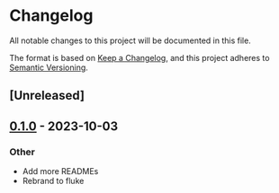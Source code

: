 # Changelog

All notable changes to this project will be documented in this file.

The format is based on [Keep a Changelog](https://keepachangelog.com/en/1.0.0/),
and this project adheres to [Semantic Versioning](https://semver.org/spec/v2.0.0.html).

## [Unreleased]

## [0.1.0](https://github.com/bearcove/fluke/releases/tag/fluke-buffet-v0.1.0) - 2023-10-03

### Other

- Add more READMEs
- Rebrand to fluke

